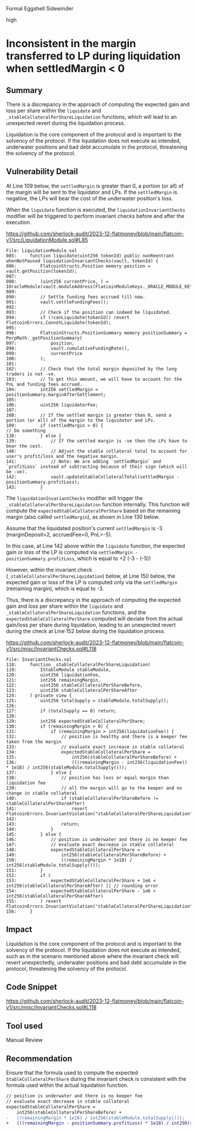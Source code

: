 Formal Eggshell Sidewinder

high

# Inconsistent in the margin transferred to LP during liquidation when settledMargin < 0

## Summary

There is a discrepancy in the approach of computing the expected gain and loss per share within the `liquidate` and `_stableCollateralPerShareLiquidation` functions, which will lead to an unexpected revert during the liquidation process.

Liquidation is the core component of the protocol and is important to the solvency of the protocol. If the liquidation does not execute as intended, underwater positions and bad debt accumulate in the protocol, threatening the solvency of the protocol.

## Vulnerability Detail

At Line 109 below, the `settledMargin` is greater than 0, a portion (or all) of the margin will be sent to the liquidator and LPs. If the `settledMargin` is negative, the LPs will bear the cost of the underwater position's loss.

When the `liquidate` function is executed, the `liquidationInvariantChecks` modifier will be triggered to perform invariant checks before and after the execution.

https://github.com/sherlock-audit/2023-12-flatmoney/blob/main/flatcoin-v1/src/LiquidationModule.sol#L85

```solidity
File: LiquidationModule.sol
085:     function liquidate(uint256 tokenId) public nonReentrant whenNotPaused liquidationInvariantChecks(vault, tokenId) {
086:         FlatcoinStructs.Position memory position = vault.getPosition(tokenId);
087: 
088:         (uint256 currentPrice, ) = IOracleModule(vault.moduleAddress(FlatcoinModuleKeys._ORACLE_MODULE_KEY)).getPrice();
089: 
090:         // Settle funding fees accrued till now.
091:         vault.settleFundingFees();
092: 
093:         // Check if the position can indeed be liquidated.
094:         if (!canLiquidate(tokenId)) revert FlatcoinErrors.CannotLiquidate(tokenId);
095: 
096:         FlatcoinStructs.PositionSummary memory positionSummary = PerpMath._getPositionSummary(
097:             position,
098:             vault.cumulativeFundingRate(),
099:             currentPrice
100:         );
101: 
102:         // Check that the total margin deposited by the long traders is not -ve.
103:         // To get this amount, we will have to account for the PnL and funding fees accrued.
104:         int256 settledMargin = positionSummary.marginAfterSettlement;
105: 
106:         uint256 liquidatorFee;
107: 
108:         // If the settled margin is greater than 0, send a portion (or all) of the margin to the liquidator and LPs.
109:         if (settledMargin > 0) {
// Do something
138:         } else {
139:             // If the settled margin is -ve then the LPs have to bear the cost.
140:             // Adjust the stable collateral total to account for user's profit/loss and the negative margin.
141:             // Note: We are adding `settledMargin` and `profitLoss` instead of subtracting because of their sign (which will be -ve).
142:             vault.updateStableCollateralTotal(settledMargin - positionSummary.profitLoss);
143:         }
```

The `liquidationInvariantChecks` modifier will trigger the `_stableCollateralPerShareLiquidation` function internally. This function will compute the `expectedStableCollateralPerShare` based on the remaining margin (also called `settledMargin`), as shown in Line 130 below. 

Assume that the liquidated position's current `settledMargin` is -3 (marginDeposit=2, accruedFee=0, PnL=-5). 

In this case, at Line 142 above within the `liquidate` function, the expected gain or loss of the LP is computed via `settledMargin - positionSummary.profitLoss`, which is equal to +2 (-3 - (-5))

However, within the invariant check (`_stableCollateralPerShareLiquidation`) below, at Line 150 below, the expected gain or loss of the LP is computed only via the `settledMargin` (remaining margin), which is equal to -3.

Thus, there is a discrepancy in the approach of computing the expected gain and loss per share within the `liquidate` and `_stableCollateralPerShareLiquidation` functions, and the `expectedStableCollateralPerShare` computed will deviate from the actual gain/loss per share during liquidation, leading to an unexpected revert during the check at Line 152 below during the liquidation process.

https://github.com/sherlock-audit/2023-12-flatmoney/blob/main/flatcoin-v1/src/misc/InvariantChecks.sol#L118

```solidity
File: InvariantChecks.sol
118:     function _stableCollateralPerShareLiquidation(
119:         IStableModule stableModule,
120:         uint256 liquidationFee,
121:         int256 remainingMargin,
122:         uint256 stableCollateralPerShareBefore,
123:         uint256 stableCollateralPerShareAfter
124:     ) private view {
125:         uint256 totalSupply = stableModule.totalSupply();
126: 
127:         if (totalSupply == 0) return;
128: 
129:         int256 expectedStableCollateralPerShare;
130:         if (remainingMargin > 0) {
131:             if (remainingMargin > int256(liquidationFee)) {
132:                 // position is healthy and there is a keeper fee taken from the margin
133:                 // evaluate exact increase in stable collateral
134:                 expectedStableCollateralPerShare =
135:                     int256(stableCollateralPerShareBefore) +
136:                     (((remainingMargin - int256(liquidationFee)) * 1e18) / int256(stableModule.totalSupply()));
137:             } else {
138:                 // position has less or equal margin than liquidation fee
139:                 // all the margin will go to the keeper and no change in stable collateral
140:                 if (stableCollateralPerShareBefore != stableCollateralPerShareAfter)
141:                     revert FlatcoinErrors.InvariantViolation("stableCollateralPerShareLiquidation");
142: 
143:                 return;
144:             }
145:         } else {
146:             // position is underwater and there is no keeper fee
147:             // evaluate exact decrease in stable collateral
148:             expectedStableCollateralPerShare =
149:                 int256(stableCollateralPerShareBefore) +
150:                 ((remainingMargin * 1e18) / int256(stableModule.totalSupply()));
151:         }
152:         if (
153:             expectedStableCollateralPerShare + 1e6 < int256(stableCollateralPerShareAfter) || // rounding error
154:             expectedStableCollateralPerShare - 1e6 > int256(stableCollateralPerShareAfter)
155:         ) revert FlatcoinErrors.InvariantViolation("stableCollateralPerShareLiquidation");
156:     }
```

## Impact

Liquidation is the core component of the protocol and is important to the solvency of the protocol. If the liquidation does not execute as intended, such as in the scenario mentioned above where the invariant check will revert unexpectedly, underwater positions and bad debt accumulate in the protocol, threatening the solvency of the protocol.

## Code Snippet

https://github.com/sherlock-audit/2023-12-flatmoney/blob/main/flatcoin-v1/src/misc/InvariantChecks.sol#L118

## Tool used

Manual Review

## Recommendation

Ensure that the formula used to compute the expected `StableCollateralPerShare` during the invariant check is consistent with the formula used within the actual liquidation function.

```diff
// position is underwater and there is no keeper fee
// evaluate exact decrease in stable collateral
expectedStableCollateralPerShare =
    int256(stableCollateralPerShareBefore) +
-   ((remainingMargin * 1e18) / int256(stableModule.totalSupply()));
+	(((remainingMargin - positionSummary.profitLoss) * 1e18) / int256(stableModule.totalSupply()));    
```
